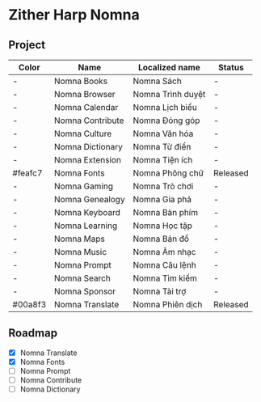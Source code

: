 # Zither Harp Nomna

## Project
Color|Name|Localized name|Status
-|-|-|-
-|Nomna Books|Nomna Sách|-
-|Nomna Browser|Nomna Trình duyệt|-
-|Nomna Calendar|Nomna Lịch biểu|-
-|Nomna Contribute|Nomna Đóng góp|-
-|Nomna Culture|Nomna Văn hóa|-
-|Nomna Dictionary|Nomna Từ điển|-
-|Nomna Extension|Nomna Tiện ích|-
#feafc7|Nomna Fonts|Nomna Phông chữ|Released
-|Nomna Gaming|Nomna Trò chơi|-
-|Nomna Genealogy|Nomna Gia phả|-
-|Nomna Keyboard|Nomna Bàn phím|-
-|Nomna Learning|Nomna Học tập|-
-|Nomna Maps|Nomna Bản đồ|-
-|Nomna Music|Nomna Âm nhạc|-
-|Nomna Prompt|Nomna Câu lệnh|-
-|Nomna Search|Nomna Tìm kiếm|-
-|Nomna Sponsor|Nomna Tài trợ|-
#00a8f3|Nomna Translate|Nomna Phiên dịch|Released

## Roadmap
- [x] Nomna Translate
- [x] Nomna Fonts
- [ ] Nomna Prompt
- [ ] Nomna Contribute
- [ ] Nomna Dictionary
